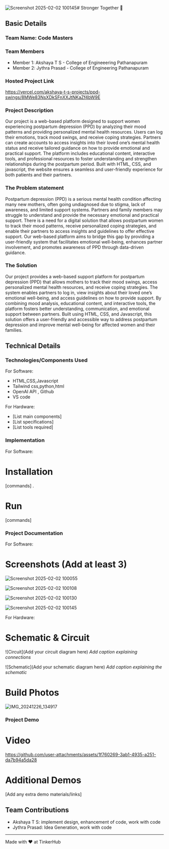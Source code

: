![Screenshot 2025-02-02 100145](https://github.com/user-attachments/assets/ccb8080d-8031-4117-9a9c-a820d2fe06f3)# Stronger Together 🎯


## Basic Details
### Team Name: Code Masters


### Team Members
- Member 1: Akshaya T S - College of Engineeering Pathanapuram
- Member 2: Jythra Prasad - College of Engineering Pathanapuram

### Hosted Project Link

https://vercel.com/akshaya-t-s-projects/ppd-swings/8MWe83NsXDkSFnXXJtNKaZf4bW9E


### Project Description
Our project is a web-based platform designed to support women experiencing postpartum depression (PPD) by analyzing their mood patterns and providing personalized mental health resources. Users can log their emotions, track mood swings, and receive coping strategies. Partners can create accounts to access insights into their loved one’s mental health status and receive tailored guidance on how to provide emotional and practical support. The platform includes educational content, interactive tools, and professional resources to foster understanding and strengthen relationships during the postpartum period. Built with HTML, CSS, and javascript, the website ensures a seamless and user-friendly experience for both patients and their partners.




### The Problem statement
Postpartum depression (PPD) is a serious mental health condition affecting many new mothers, often going undiagnosed due to stigma, lack of awareness, and limited support systems. Partners and family members may struggle to understand and provide the necessary emotional and practical support. There is a need for a digital solution that allows postpartum women to track their mood patterns, receive personalized coping strategies, and enable their partners to access insights and guidelines to offer effective support. Our web-based platform aims to bridge this gap by providing a user-friendly system that facilitates emotional well-being, enhances partner involvement, and promotes awareness of PPD through data-driven guidance.




### The Solution
Our project provides a web-based support platform for postpartum depression (PPD) that allows mothers to track their mood swings, access personalized mental health resources, and receive coping strategies. The system enables partners to log in, view insights about their loved one’s emotional well-being, and access guidelines on how to provide support. By combining mood analysis, educational content, and interactive tools, the platform fosters better understanding, communication, and emotional support between partners. Built using HTML, CSS, and Javascript, this solution offers a user-friendly and accessible way to address postpartum depression and improve mental well-being for affected women and their families.

## Technical Details
### Technologies/Components Used
For Software:
- HTML,CSS,Javascript
- Tailwind css,python,html
- OpenAI API , Github
- VS code

For Hardware:
- [List main components]
- [List specifications]
- [List tools required]

### Implementation
For Software:
# Installation
[commands]
.
# Run
[commands]

### Project Documentation
For Software:

# Screenshots (Add at least 3)

![Screenshot 2025-02-02 100055](https://github.com/user-attachments/assets/29fcca99-2bd7-4480-b29f-b73c3710bfaa)


![Screenshot 2025-02-02 100108](https://github.com/user-attachments/assets/39c1737d-6d96-4f18-b4bb-20c3e2cda8ee)



![Screenshot 2025-02-02 100130](https://github.com/user-attachments/assets/03bb7bba-033e-486b-8452-c89d87d7ed67)



![Screenshot 2025-02-02 100145](https://github.com/user-attachments/assets/4e07c691-dcd3-4235-968a-15b7b5649870)



For Hardware:

# Schematic & Circuit
![Circuit](Add your circuit diagram here)
*Add caption explaining connections*

![Schematic](Add your schematic diagram here)
*Add caption explaining the schematic*

# Build Photos

![IMG_20241226_134917](https://github.com/user-attachments/assets/43bdd4bb-d9d5-4723-85ca-ddd16af87e28)




### Project Demo
# Video


https://github.com/user-attachments/assets/1f760269-3ab1-4935-a251-da7b94a5da28







# Additional Demos
[Add any extra demo materials/links]

## Team Contributions
- Akshaya T S: implement design, enhancement of code, work with code
- Jythra Prasad: Idea Generation, work with code
  

---
Made with ❤️ at TinkerHub
